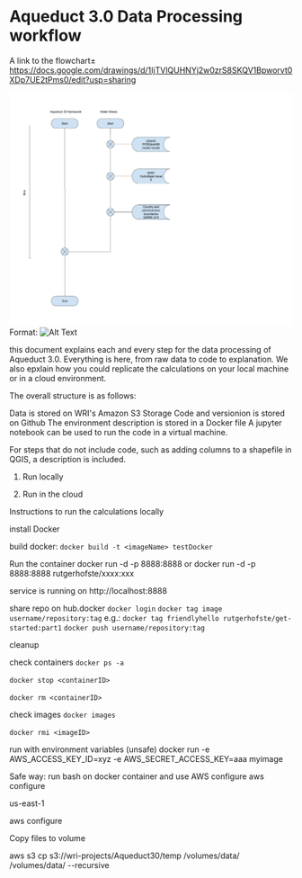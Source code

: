 # Aqueduct 3.0 Data Processing workflow

A link to the flowchart±
https://docs.google.com/drawings/d/1IjTVlQUHNYj2w0zrS8SKQV1Bpworvt0XDp7UE2tPms0/edit?usp=sharing

![GitHub Logo](/flowchart.png)
Format: ![Alt Text](url)




this document explains each and every step for the data processing of Aqueduct 3.0. Everything is here, from raw data to code to explanation. We also epxlain how you could replicate the calculations on your local machine or in a cloud environment. 

The overall structure is as follows:

Data is stored on WRI's Amazon S3 Storage
Code and versionion is stored on Github 
The environment description is stored in a Docker file 
A jupyter notebook can be used to run the code in a virtual machine. 

For steps that do not include code, such as adding columns to a shapefile in QGIS, a description is included.  

1) Run locally

2) Run in the cloud


Instructions to run the calculations locally

install Docker






build docker:
`docker build -t <imageName> testDocker`

Run the container
docker run -d -p 8888:8888 <imageName>
or 
docker run -d -p 8888:8888 rutgerhofste/xxxx:xxx

service is running on 
http://localhost:8888




share repo on hub.docker
`docker login`
`docker tag image username/repository:tag`
e.g.: `docker tag friendlyhello rutgerhofste/get-started:part1`
`docker push username/repository:tag`





cleanup

check containers
`docker ps -a`


`docker stop <containerID>`

`docker rm <containerID>`

check images
`docker images`

`docker rmi <imageID>`

 
run with environment variables (unsafe)
docker run -e AWS_ACCESS_KEY_ID=xyz -e AWS_SECRET_ACCESS_KEY=aaa myimage


Safe way:
run bash on docker container and use AWS configure
aws configure

us-east-1


aws configure 

Copy files to volume 

aws s3 cp s3://wri-projects/Aqueduct30/temp  /volumes/data/ /volumes/data/ --recursive








